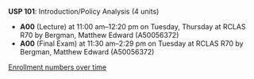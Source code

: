 **USP 101**: Introduction/Policy Analysis (4 units)

- **A00** (Lecture) at 11:00 am–12:20 pm on Tuesday, Thursday at RCLAS R70 by Bergman, Matthew Edward (A50056372)
- **A00** (Final Exam) at 11:30 am–2:29 pm on Tuesday at RCLAS R70 by Bergman, Matthew Edward (A50056372)

[Enrollment numbers over time](./USP101.tsv)

